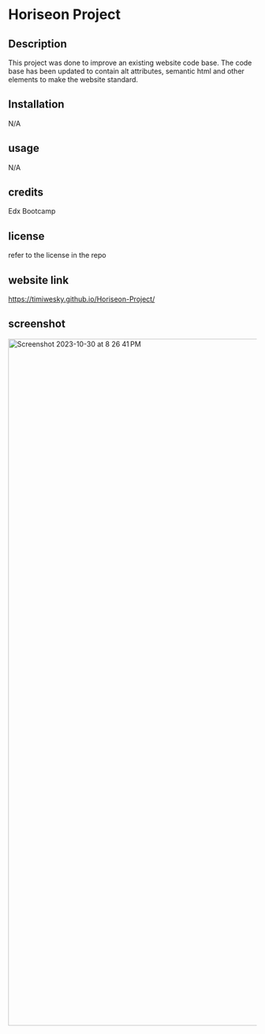 # Horiseon Project

## Description 

This project was done to improve an existing website code base. The code base has been updated to contain alt attributes, semantic html and other elements to make the website standard.

## Installation 

N/A

## usage 

N/A

## credits

Edx Bootcamp

## license 

refer to the license in the repo 

## website link 

https://timiwesky.github.io/Horiseon-Project/

## screenshot

<img width="1389" alt="Screenshot 2023-10-30 at 8 26 41 PM" src="https://github.com/Timiwesky/Horiseon-Project/assets/115565053/d4dea26f-6f3e-4b18-a7b9-78944ed73563">
